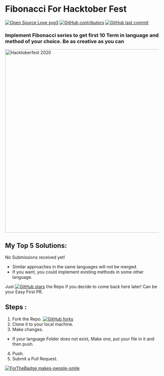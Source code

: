 # Fibonacci For Hacktober Fest 
[![Open Source Love svg3](https://badges.frapsoft.com/os/v3/open-source.svg?v=103)](https://github.com/twozero88/FibonacciForHacktoberFest)
[![GitHub contributors](https://img.shields.io/github/contributors/twozero88/FibonacciForHacktoberFest)](https://GitHub.com/twozero88/FibonacciForHacktoberFest/graphs/contributors/)
[![GitHub last commit](https://img.shields.io/github/last-commit/google/skia.svg?style=flat)]()
### Implement Fibonacci series to get first 10 Term in language and method of your choice. Be as creative as you can

<a href="https://hacktoberfest.digitalocean.com/"><img src="https://miro.medium.com/max/3712/1*gdoVCWmZjsLewDEAiqk5qA.png" width="600" alt="Hacktoberfest 2020"/></a>
## My Top 5 Solutions:
No Submissions received yet!

- Similar approaches in the same languages will not be merged.
- If you want, you could implement existing methods in some other language.

Just [![GitHub stars](https://img.shields.io/github/stars/twozero88/FibonacciForHacktoberFest?style=social&label=Star&maxAge=2592000)](https://GitHub.com/twozero88/FibonacciForHacktoberFest/stargazers/) the Repo if you decide to come back here later! Can be your Easy First PR.

## Steps : 
1. Fork the Repo. [![GitHub forks](https://img.shields.io/github/forks/twozero88/FibonacciForHacktoberFest?style=social&label=Fork&maxAge=2592000)](https://GitHub.com/twozero88/FibonacciForHacktoberFest/network/)
2. Clone it to your local machine.
3. Make changes.
- If your language Folder does not exist, Make one, put your file in it and then push.
4. Push.
5. Submit a Pull Request.

[![ForTheBadge makes-people-smile](http://ForTheBadge.com/images/badges/makes-people-smile.svg)](https://github.com/twozero88/FibonacciForHacktoberFest)

